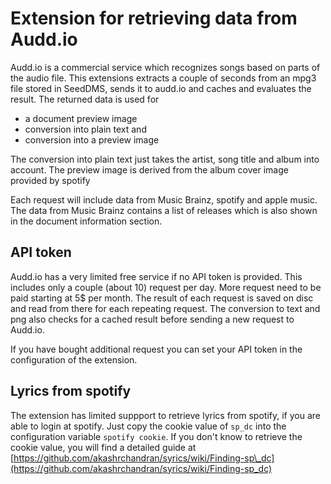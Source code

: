 # Extension for retrieving data from Audd.io

Audd.io is a commercial service which recognizes songs based on parts
of the audio file. This extensions extracts a couple of seconds from
an mpg3 file stored in SeedDMS, sends it to audd.io and caches and
evaluates the result. The returned data is used for

* a document preview image
* conversion into plain text and
* conversion into a preview image

The conversion into plain text just takes the artist, song title and
album into account. The preview image is derived from the album cover
image provided by spotify

Each request will include data from Music Brainz, spotify and apple
music.  The data from Music Brainz contains a list of releases which
is also shown in the document information section.

## API token

Audd.io has a very limited free service if no API token is provided.
This includes only a couple (about 10) request per day. More request
need to be paid starting at 5$ per month. The result of each request
is saved on disc and read from there for each repeating request.
The conversion to text and png also checks for a cached result before
sending a new request to Audd.io.

If you have bought additional request you can set your API token in
the configuration of the extension.

## Lyrics from spotify

The extension has limited suppport to retrieve lyrics from spotify,
if you are able to login at spotify. Just copy the cookie value of
`sp_dc` into the configuration variable `spotify cookie`. If you don't
know to retrieve the cookie value, you will find a detailed guide at
[https://github.com/akashrchandran/syrics/wiki/Finding-sp\_dc](https://github.com/akashrchandran/syrics/wiki/Finding-sp_dc)
